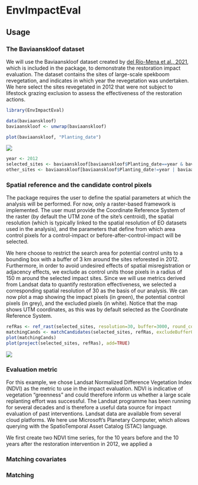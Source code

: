 EnvImpactEval
================

## Usage

### The Baviaanskloof dataset

We will use the Baviaanskloof dataset created by [del Río-Mena et al.,
2021](https://journals.plos.org/plosone/article?id=10.1371/journal.pone.0243020),
which is included in the package, to demonstrate the restoration impact
evaluation. The dataset contains the sites of large-scale spekboom
revegetation, and indicates in which year the revegetation was
undertaken. We here select the sites revegetated in 2012 that were not
subject to lifestock grazing exclusion to assess the effectiveness of
the restoration actions.

``` r
library(EnvImpactEval)

data(baviaanskloof)
baviaanskloof <- unwrap(baviaanskloof)

plot(baviaanskloof, "Planting_date")
```

![](vignette_files/figure-gfm/unnamed-chunk-1-1.png)<!-- -->

``` r
year <- 2012
selected_sites <- baviaanskloof[baviaanskloof$Planting_date==year & baviaanskloof$Lifestock_exclusion==0]
other_sites <- baviaanskloof[baviaanskloof$Planting_date!=year | baviaanskloof$Lifestock_exclusion==1]
```

### Spatial reference and the candidate control pixels

The package requires the user to define the spatial parameters at which
the analysis will be performed. For now, only a raster-based framework
is implemented. The user must provide the Coordinate Reference System of
the raster (by default the UTM zone of the site’s centroid), the spatial
resolution (which is typically linked to the spatial resolution of EO
datasets used in the analysis), and the parameters that define from
which area control pixels for a control-impact or
before-after-control-impact will be selected.

We here choose to restrict the search area for potential control units
to a bounding box with a buffer of 3 km around the sites reforested in
2012. Furthermore, in order to avoid undesired effects of spatial
misregistration or adjacency effects, we exclude as control units those
pixels in a radius of 150 m around the selected impact sites. Since we
will use metrics derived from Landsat data to quantify restoration
effectiveness, we selected a corresponding spatial resolution of 30 as
the basis of our analysis. We can now plot a map showing the impact
pixels (in green), the potential control pixels (in grey), and the
excluded pixels (in white). Notice that the map shows UTM coordinates,
as this was by default selected as the Coordinate Reference System.

``` r
refRas <- ref_rast(selected_sites, resolution=30, buffer=3000, round_coords=-2)
matchingCands <- matchCandidates(selected_sites, refRas, excludeBufferOut=150, excludeOther = other_sites)
plot(matchingCands)
plot(project(selected_sites, refRas), add=TRUE)
```

![](vignette_files/figure-gfm/unnamed-chunk-2-1.png)<!-- -->

### Evaluation metric

For this example, we chose Landsat Normalized Difference Vegetation
Index (NDVI) as the metric to use in the impact evaluation. NDVI is
indicative of vegetation “greenness” and could therefore inform us
whether a large scale replanting effort was successful. The Landsat
programme has been running for several decades and is therefore a useful
data source for impact evaluation of past interventions. Landsat data
are available from several cloud platforms. We here use Microsoft’s
Planetary Computer, which allows querying with the SpatioTemporal Asset
Catalog (STAC) language.

We first create two NDVI time series, for the 10 years before and the 10
years after the restoration intervention in 2012, we applied a

<!-- ```{r} -->
<!-- library(gdalcubes) -->
<!-- gdalcubes_options(parallel=4) -->
<!-- stac_endpoint <- as.endpoint("PlanetaryComputer") -->
<!-- stac_collection <- as.collection("Landsat", stac_endpoint) -->
<!-- #This step can take a few minutes -->
<!-- vi_before <- eo_stac_yearly_composites(endpoint=stac_endpoint,  -->
<!--                                           collection=stac_collection, -->
<!--                                           spatRef = refRas, -->
<!--                                           years = seq(year-10, year-1, 1), -->
<!--                                           months = 3:5, -->
<!--                                           maxCloud=60) |> -->
<!--   cubeVI(VI="NDVI", endpoint=stac_endpoint, collection=stac_collection) |> -->
<!--   gdalcube_as_terra() -->
<!-- vi_after <- eo_stac_yearly_composites(endpoint=stac_endpoint,  -->
<!--                                          collection=stac_collection, -->
<!--                                          spatRef = refRas, -->
<!--                                          years = seq(year+1, year+10, 1), -->
<!--                                          months = 3:5, -->
<!--                                          maxCloud=60) |> -->
<!--   cubeVI(VI="MSAVI", endpoint=stac_endpoint, collection=stac_collection) |> -->
<!--   gdalcube_as_terra() -->
<!-- # Calculate mean and trend from time series for each pixel -->
<!-- avgtrend_before <- calc_ts_metrics(vi_before) -->
<!-- avgtrend_after <- calc_ts_metrics(vi_after) -->
<!-- plot(avgtrend_before) -->
<!-- plot(avgtrend_after) -->
<!-- ``` -->

### Matching covariates

### Matching
